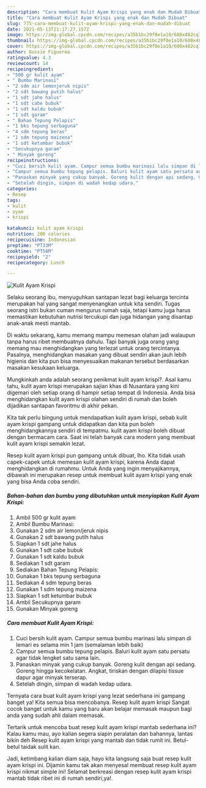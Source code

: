 ```yaml
---
description: "Cara membuat Kulit Ayam Krispi yang enak dan Mudah Dibuat"
title: "Cara membuat Kulit Ayam Krispi yang enak dan Mudah Dibuat"
slug: 775-cara-membuat-kulit-ayam-krispi-yang-enak-dan-mudah-dibuat
date: 2021-05-13T21:17:27.157Z
image: https://img-global.cpcdn.com/recipes/a35b1bc29f0e1a10/680x482cq70/kulit-ayam-krispi-foto-resep-utama.jpg
thumbnail: https://img-global.cpcdn.com/recipes/a35b1bc29f0e1a10/680x482cq70/kulit-ayam-krispi-foto-resep-utama.jpg
cover: https://img-global.cpcdn.com/recipes/a35b1bc29f0e1a10/680x482cq70/kulit-ayam-krispi-foto-resep-utama.jpg
author: Gussie Figueroa
ratingvalue: 4.3
reviewcount: 14
recipeingredient:
- "500 gr kulit ayam"
- " Bumbu Marinasi"
- "2 sdm air lemonjeruk nipis"
- "2 sdt bawang putih halus"
- "1 sdt jahe halus"
- "1 sdt cabe bubuk"
- "1 sdt kaldu bubuk"
- "1 sdt garam"
- " Bahan Tepung Pelapis"
- "1 bks tepung serbaguna"
- "4 sdm tepung beras"
- "1 sdm tepung maizena"
- "1 sdt ketumbar bubuk"
- "Secukupnya garam"
- " Minyak goreng"
recipeinstructions:
- "Cuci bersih kulit ayam. Campur semua bumbu marinasi lalu simpan di lemari es selama min 1 jam (semalaman lebih baik)"
- "Campur semua bumbu tepung pelapis. Baluri kulit ayam satu persatu agar tidak lengket satu sama lain."
- "Panaskan minyak yang cukup banyak. Goreng kulit dengan api sedang. Goreng hingga kecokelatan. Angkat, tiriskan dengan dilapisi tissue dapur agar minyak terserap."
- "Setelah dingin, simpan di wadah kedap udara."
categories:
- Resep
tags:
- kulit
- ayam
- krispi

katakunci: kulit ayam krispi 
nutrition: 200 calories
recipecuisine: Indonesian
preptime: "PT33M"
cooktime: "PT58M"
recipeyield: "2"
recipecategory: Lunch

---
```



![Kulit Ayam Krispi](https://img-global.cpcdn.com/recipes/a35b1bc29f0e1a10/680x482cq70/kulit-ayam-krispi-foto-resep-utama.jpg)

Selaku seorang ibu, menyuguhkan santapan lezat bagi keluarga tercinta merupakan hal yang sangat menyenangkan untuk kita sendiri. Tugas seorang istri bukan cuman mengurus rumah saja, tetapi kamu juga harus memastikan kebutuhan nutrisi tercukupi dan juga hidangan yang disantap anak-anak mesti mantab.

Di waktu  sekarang, kamu memang mampu memesan olahan jadi walaupun tanpa harus ribet membuatnya dahulu. Tapi banyak juga orang yang memang mau menghidangkan yang terlezat untuk orang tercintanya. Pasalnya, menghidangkan masakan yang dibuat sendiri akan jauh lebih higienis dan kita pun bisa menyesuaikan makanan tersebut berdasarkan masakan kesukaan keluarga. 



Mungkinkah anda adalah seorang penikmat kulit ayam krispi?. Asal kamu tahu, kulit ayam krispi merupakan sajian khas di Nusantara yang kini digemari oleh setiap orang di hampir setiap tempat di Indonesia. Anda bisa menghidangkan kulit ayam krispi olahan sendiri di rumah dan boleh dijadikan santapan favoritmu di akhir pekan.

Kita tak perlu bingung untuk mendapatkan kulit ayam krispi, sebab kulit ayam krispi gampang untuk didapatkan dan kita pun boleh menghidangkannya sendiri di tempatmu. kulit ayam krispi boleh dibuat dengan bermacam cara. Saat ini telah banyak cara modern yang membuat kulit ayam krispi semakin lezat.

Resep kulit ayam krispi pun gampang untuk dibuat, lho. Kita tidak usah capek-capek untuk memesan kulit ayam krispi, karena Anda dapat menghidangkan di rumahmu. Untuk Anda yang ingin menyajikannya, dibawah ini merupakan resep untuk membuat kulit ayam krispi yang enak yang bisa Anda coba sendiri.

<!--inarticleads1-->

##### Bahan-bahan dan bumbu yang dibutuhkan untuk menyiapkan Kulit Ayam Krispi:

1. Ambil 500 gr kulit ayam
1. Ambil  Bumbu Marinasi:
1. Gunakan 2 sdm air lemon/jeruk nipis
1. Gunakan 2 sdt bawang putih halus
1. Siapkan 1 sdt jahe halus
1. Gunakan 1 sdt cabe bubuk
1. Gunakan 1 sdt kaldu bubuk
1. Sediakan 1 sdt garam
1. Sediakan  Bahan Tepung Pelapis:
1. Gunakan 1 bks tepung serbaguna
1. Sediakan 4 sdm tepung beras
1. Gunakan 1 sdm tepung maizena
1. Siapkan 1 sdt ketumbar bubuk
1. Ambil Secukupnya garam
1. Gunakan  Minyak goreng




<!--inarticleads2-->

##### Cara membuat Kulit Ayam Krispi:

1. Cuci bersih kulit ayam. Campur semua bumbu marinasi lalu simpan di lemari es selama min 1 jam (semalaman lebih baik)
1. Campur semua bumbu tepung pelapis. Baluri kulit ayam satu persatu agar tidak lengket satu sama lain.
1. Panaskan minyak yang cukup banyak. Goreng kulit dengan api sedang. Goreng hingga kecokelatan. Angkat, tiriskan dengan dilapisi tissue dapur agar minyak terserap.
1. Setelah dingin, simpan di wadah kedap udara.




Ternyata cara buat kulit ayam krispi yang lezat sederhana ini gampang banget ya! Kita semua bisa mencobanya. Resep kulit ayam krispi Sangat cocok banget untuk kamu yang baru akan belajar memasak maupun bagi anda yang sudah ahli dalam memasak.

Tertarik untuk mencoba buat resep kulit ayam krispi mantab sederhana ini? Kalau kamu mau, ayo kalian segera siapin peralatan dan bahannya, lantas bikin deh Resep kulit ayam krispi yang mantab dan tidak rumit ini. Betul-betul taidak sulit kan. 

Jadi, ketimbang kalian diam saja, hayo kita langsung saja buat resep kulit ayam krispi ini. Dijamin kamu tak akan menyesal membuat resep kulit ayam krispi nikmat simple ini! Selamat berkreasi dengan resep kulit ayam krispi mantab tidak ribet ini di rumah sendiri,ya!.

